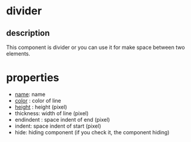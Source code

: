 # divider 

## description

This component is divider or you can use it for make space between two elements.

# properties

-  [name](/properties/name.md): name
- [color](/properties/color.md) : color of line
- [height](/properties/height.md) : height (pixel)
- thickness: width of line (pixel)
- endindent : space indent of end (pixel)
- indent: space indent of start (pixel)
- hide: hiding component (if you check it, the component hiding)